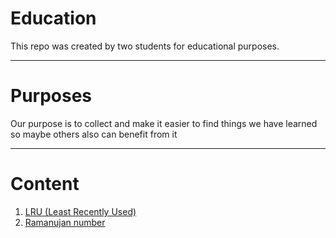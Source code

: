 # Education
This repo was created by two students for educational purposes.

---

# Purposes
Our purpose is to collect and make it easier to find things we have learned so maybe others also can benefit from it

___


# Content
 1. [LRU (Least Recently Used)](https://github.com/asifmayilli/Education/tree/master/LRU)
 2. [Ramanujan number](https://github.com/asifmayilli/Education/tree/master/Ramanujan)
